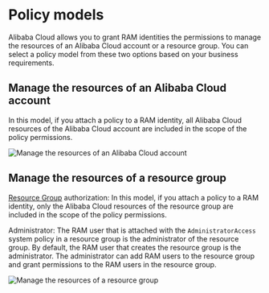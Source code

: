 # Policy models

Alibaba Cloud allows you to grant RAM identities the permissions to manage the resources of an Alibaba Cloud account or a resource group. You can select a policy model from these two options based on your business requirements.

## Manage the resources of an Alibaba Cloud account

In this model, if you attach a policy to a RAM identity, all Alibaba Cloud resources of the Alibaba Cloud account are included in the scope of the policy permissions.

![Manage the resources of an Alibaba Cloud account](https://static-aliyun-doc.oss-accelerate.aliyuncs.com/assets/img/en-US/8487769751/p14311.png)

## Manage the resources of a resource group

[Resource Group]() authorization: In this model, if you attach a policy to a RAM identity, only the Alibaba Cloud resources of the resource group are included in the scope of the policy permissions.

Administrator: The RAM user that is attached with the `AdministratorAccess` system policy in a resource group is the administrator of the resource group. By default, the RAM user that creates the resource group is the administrator. The administrator can add RAM users to the resource group and grant permissions to the RAM users in the resource group.

![Manage the resources of a resource group](https://static-aliyun-doc.oss-accelerate.aliyuncs.com/assets/img/en-US/8487769751/p14312.png)

